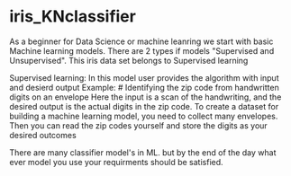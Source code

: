# iris_KNclassifier

As a beginner for Data Science or machine leanring we start with basic Machine learning models.
There are 2 types if models "Supervised and Unsupervised". This iris data set belongs to Supervised learning 

Supervised learning: In this model user provides the algorithm with input and desierd output 
Example:
       # Identifying the zip code from handwritten digits on an envelope
         Here the input is a scan of the handwriting, and the desired output is the actual
         digits in the zip code. To create a dataset for building a machine learning model,
         you need to collect many envelopes. Then you can read the zip codes yourself
         and store the digits as your desired outcomes

There are many classifier model's in ML. but by the end of the day what ever model you use your requirments should be satisfied.
         
       
